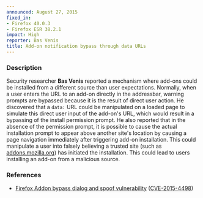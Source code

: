 ```yaml
---
announced: August 27, 2015
fixed_in:
- Firefox 40.0.3
- Firefox ESR 38.2.1
impact: High
reporter: Bas Venis 
title: Add-on notification bypass through data URLs
---
```


<h3>Description</h3>

<p>Security researcher <strong>Bas Venis</strong> reported a mechanism where add-ons could
be installed from a different source than user expectations. Normally, when a user enters
the URL to an add-on directly in the addressbar, warning prompts are bypassed because it
is the result of direct user action. He discovered that a <code>data:</code> URL could be
manipulated on a loaded page to simulate this direct user input of the add-on's URL, which
would result in a bypassing of the install permission prompt. He also reported that in the
absence of the permission prompt, it is possible to cause the actual installation prompt
to appear above another site's location by causing a page navigation immediately after
triggering add-on installation. This could manipulate a user into falsely believing a
trusted site (such as <a href="https://addons.mozilla.org/">addons.mozilla.org</a>) has
initiated the installation. This could lead to users installing an add-on from a malicious
source.
</p>

<h3>References</h3>

<ul>
  <li><a href="https://bugzilla.mozilla.org/show_bug.cgi?id=1042699">
       Firefox Addon bypass dialog and spoof vulnerability</a>
(<a href="http://cve.mitre.org/cgi-bin/cvename.cgi?name=CVE-2015-4498"
class="ex-ref">CVE-2015-4498</a>)</li>
</ul>



